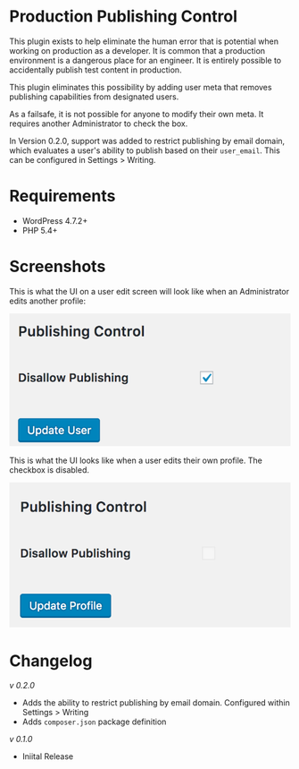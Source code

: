 # Production Publishing Control

This plugin exists to help eliminate the human error that is potential when working on production as a developer. It is common that a production environment is a dangerous place for an engineer. It is entirely possible to accidentally publish test content in production.

This plugin eliminates this possibility by adding user meta that removes publishing capabilities from designated users.

As a failsafe, it is not possible for anyone to modify their own meta. It requires another Administrator to check the box.

In Version 0.2.0, support was added to restrict publishing by email domain, which evaluates a user's ability to publish based on their `user_email`. This can be configured in Settings > Writing.

# Requirements
- WordPress 4.7.2+
- PHP 5.4+

# Screenshots

This is what the UI on a user edit screen will look like when an Administrator edits another profile:

![Edit User](/assets/images/other-user.png)

This is what the UI looks like when a user edits their own profile. The checkbox is disabled.

![Edit Own Profile](/assets/images/own-profile.png)

# Changelog

*v 0.2.0*
- Adds the ability to restrict publishing by email domain. Configured within Settings > Writing
- Adds `composer.json` package definition

*v 0.1.0*
- Iniital Release
